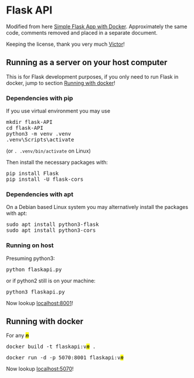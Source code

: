 # Flask API

Modified from here [Simple Flask App with Docker](https://github.com/chesahkalu/Simple-Flask-App-Docker). Approximately the same
code, comments removed and placed in a
separate document.

Keeping the license, thank you very much [Victor](https://github.com/chesahkalu)!

## Running as a server on your host computer

This is for Flask development purposes, if you only need to run
Flask in docker, jump to section
[Running with docker](https://github.com/TomasKindahl/flask-API?tab=readme-ov-file#running-with-docker)!

### Dependencies with pip

If you use virtual environment you may use

<pre>
mkdir flask-API
cd flask-API
python3 -m venv .venv
.venv\Scripts\activate
</pre>

(or `. .venv/bin/activate` on Linux)

Then install the necessary packages with:

<pre>
pip install Flask
pip install -U flask-cors
</pre>

### Dependencies with apt

On a Debian based Linux system you may alternatively install
the packages with apt:

<pre>
sudo apt install python3-flask
sudo apt install python3-cors
</pre>

### Running on host

Presuming python3:

<pre>
python flaskapi.py
</pre>

or if python2 still is on your machine:

<pre>
python3 flaskapi.py
</pre>

Now lookup [localhost:8001](http://localhost:8001/)!

## Running with docker

For any <i style="background: yellow"><b>n</b></i> 

<pre>
docker build -t flaskapi:v<i style="background: yellow"><b>n</b></i> .
</pre>

<pre>
docker run -d -p 5070:8001 flaskapi:v<i style="background: yellow"><b>n</b></i>
</pre>

Now lookup [localhost:5070](http://localhost:5070/)!